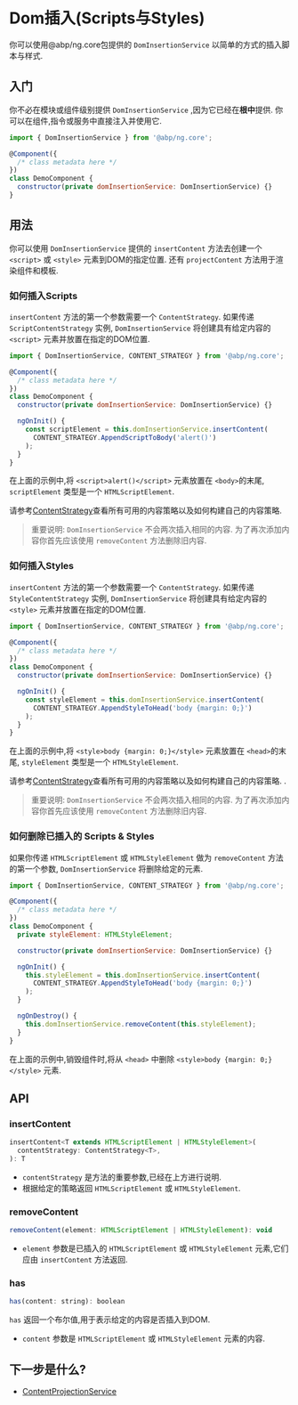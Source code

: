 # Dom插入(Scripts与Styles)

你可以使用@abp/ng.core包提供的 `DomInsertionService` 以简单的方式的插入脚本与样式.

## 入门

你不必在模块或组件级别提供 `DomInsertionService` ,因为它已经在**根中**提供. 你可以在组件,指令或服务中直接注入并使用它.

```js
import { DomInsertionService } from '@abp/ng.core';

@Component({
  /* class metadata here */
})
class DemoComponent {
  constructor(private domInsertionService: DomInsertionService) {}
}
```

## 用法

你可以使用 `DomInsertionService` 提供的 `insertContent` 方法去创建一个 `<script>` 或  `<style>` 元素到DOM的指定位置. 还有 `projectContent` 方法用于渲染组件和模板.

### 如何插入Scripts

`insertContent` 方法的第一个参数需要一个 `ContentStrategy`. 如果传递 `ScriptContentStrategy` 实例, `DomInsertionService` 将创建具有给定内容的 `<script>` 元素并放置在指定的DOM位置.

```js
import { DomInsertionService, CONTENT_STRATEGY } from '@abp/ng.core';

@Component({
  /* class metadata here */
})
class DemoComponent {
  constructor(private domInsertionService: DomInsertionService) {}

  ngOnInit() {
    const scriptElement = this.domInsertionService.insertContent(
      CONTENT_STRATEGY.AppendScriptToBody('alert()')
    );
  }
}
```

在上面的示例中,将 `<script>alert()</script>` 元素放置在 `<body>`的末尾, `scriptElement` 类型是一个 `HTMLScriptElement`.

请参考[ContentStrategy](./Content-Strategy.md)查看所有可用的内容策略以及如何构建自己的内容策略.

> 重要说明: `DomInsertionService` 不会两次插入相同的内容. 为了再次添加内容你首先应该使用 `removeContent` 方法删除旧内容.

### 如何插入Styles

`insertContent` 方法的第一个参数需要一个 `ContentStrategy`. 如果传递 `StyleContentStrategy` 实例, `DomInsertionService` 将创建具有给定内容的 `<style>` 元素并放置在指定的DOM位置.

```js
import { DomInsertionService, CONTENT_STRATEGY } from '@abp/ng.core';

@Component({
  /* class metadata here */
})
class DemoComponent {
  constructor(private domInsertionService: DomInsertionService) {}

  ngOnInit() {
    const styleElement = this.domInsertionService.insertContent(
      CONTENT_STRATEGY.AppendStyleToHead('body {margin: 0;}')
    );
  }
}
```

在上面的示例中,将 `<style>body {margin: 0;}</style>` 元素放置在 `<head>`的末尾, `styleElement` 类型是一个 `HTMLStyleElement`.

请参考[ContentStrategy](./Content-Strategy.md)查看所有可用的内容策略以及如何构建自己的内容策略.
.
> 重要说明: `DomInsertionService` 不会两次插入相同的内容. 为了再次添加内容你首先应该使用 `removeContent` 方法删除旧内容.

### 如何删除已插入的 Scripts & Styles

如果你传递 `HTMLScriptElement` 或 `HTMLStyleElement` 做为 `removeContent` 方法的第一个参数, `DomInsertionService` 将删除给定的元素.

```js
import { DomInsertionService, CONTENT_STRATEGY } from '@abp/ng.core';

@Component({
  /* class metadata here */
})
class DemoComponent {
  private styleElement: HTMLStyleElement;

  constructor(private domInsertionService: DomInsertionService) {}

  ngOnInit() {
    this.styleElement = this.domInsertionService.insertContent(
      CONTENT_STRATEGY.AppendStyleToHead('body {margin: 0;}')
    );
  }

  ngOnDestroy() {
    this.domInsertionService.removeContent(this.styleElement);
  }
}
```

在上面的示例中,销毁组件时,将从 `<head>` 中删除 `<style>body {margin: 0;}</style>` 元素.

## API

### insertContent

```js
insertContent<T extends HTMLScriptElement | HTMLStyleElement>(
  contentStrategy: ContentStrategy<T>,
): T
```

- `contentStrategy` 是方法的重要参数,已经在上方进行说明.
- 根据给定的策略返回 `HTMLScriptElement` 或 `HTMLStyleElement`.

### removeContent

```js
removeContent(element: HTMLScriptElement | HTMLStyleElement): void
```

- `element` 参数是已插入的 `HTMLScriptElement` 或 `HTMLStyleElement` 元素,它们应由 `insertContent` 方法返回.

### has

```js
has(content: string): boolean
```

`has` 返回一个布尔值,用于表示给定的内容是否插入到DOM.

- `content` 参数是 `HTMLScriptElement` 或 `HTMLStyleElement` 元素的内容.

## 下一步是什么?

- [ContentProjectionService](./Content-Projection-Service.md)